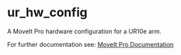 # ur_hw_config

A MoveIt Pro hardware configuration for a UR10e arm.

For further documentation see: [MoveIt Pro Documentation](https://docs.picknik.ai/)
